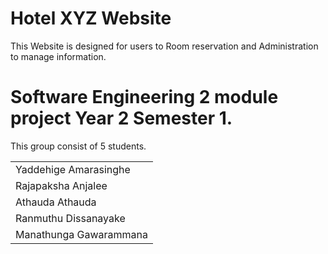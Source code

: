 # Hotel XYZ Website
This Website is designed for users to Room reservation and Administration to manage information.  

# Software Engineering 2 module project Year 2 Semester 1.
This group consist of 5 students.

<table>
  <tr>
    <td>
Yaddehige Amarasinghe
      </td>
        </tr>
<tr>
  <td>
Rajapaksha Anjalee
    </td>
  </tr>
  <tr>
  <td>
Athauda Athauda
    </td>
  </tr>
  <tr>
  <td>
Ranmuthu Dissanayake
    </td>
  </tr>
  <tr>
  <td>
Manathunga Gawarammana
    </td>
  </tr>

